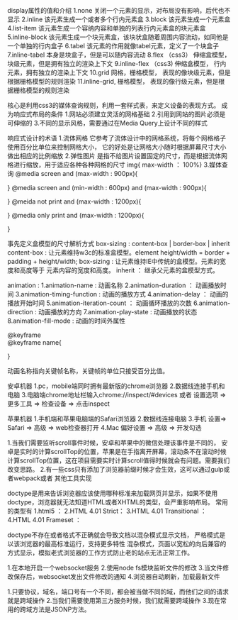 display属性的值和介绍
1.none 关闭一个元素的显示，对布局没有影响，后代也不显示
2.inline 该元素生成一个或者多个行内元素盒
3.block 该元素生成一个元素盒
4.list-item 该元素生成一个容纳内容和单独的列表行内元素盒的块元素盒
5.inline-block 该元素生成一个块元素盒，该块状盒随着周围内容流动，如同他是一个单独的行内盒子
6.tabel 该元素的作用就像tabel元素，定义了一个块盒子
7.inline-tabel 本身是块盒子，但是可以随内容流动
8.flex  （css3） 伸缩盒模型， 块级元素，但是拥有独立的渲染上下文
9.inline-flex （css3) 伸缩盒模型， 行内元素，拥有独立的渲染上下文
10.grid 网格，栅格模型， 表现的像块级元素，但是根据栅格模型的规则渲染
11.inline-grid, 栅格模型， 表现的像行级元素，但是根据栅格模型的规则渲染


<!--响应式布局的我方法-->
核心是利用css3的媒体查询规则，利用一套样式表，来定义设备的表现方式。
成为响应式布局的条件
1.网站必须建立灵活的网格基础
2.引用到网站的图片必须是可伸缩的
3.不同的显示风格，需要通过在Media Query上设计不同的样式

响应式设计的术语
1.流体网格
    它参考了流体设计中的网格系统，将每个网格格子使用百分比单位来控制网格大小，
它的好处是让网格大小随时根据屏幕尺寸大小做出相应的比例缩放
2.弹性图片
    是指不给图片设置固定的尺寸，而是根据流体网格进行缩放，用于适应各种各种网格的尺寸
    img{ max-width ： 100%}
3.媒体查询
@media screen and (max-width : 900px){

}
@media screen and (min-width : 600px) and (max-width : 900px){

}
@meida not print and (max-width : 1200px){

}
@media only print and (max-width : 1200px){

}

<!--boxx-sizing-->
事先定义盒模型的尺寸解析方式
box-sizing : content-box | border-box | inherit
content-box : 让元素维持w3c的标准盒模型。element height/width = border + padding + height/width;
box-sizing  : 让元素维持IE中传统的盒模型。元素的宽度和高度等于 元素内容的宽度和高度。
inherit     ： 继承父元素的盒模型方式。

<!--css3动画-->
animation : 
1.animation-name : 动画名称
2.animation-duration ： 动画播放时间
3.animation-timing-function : 动画的播放方式
4.animation-delay ： 动画的播放开始时间
5.animation-iteration-count ： 动画循环播放的次数
6.animation-direction : 动画播放的方向
7.animation-play-state : 动画播放的状态
8.animation-fill-mode : 动画的时间外属性

@keyframe  
@keyframe name{

}

动画名称指向关键帧名称，关键帧的单位只接受百分比值。


<!--移动端调试方法-->
安卓机器 
1.pc，mobile端同时拥有最新版的chrome浏览器
2.数据线连接手机和电脑
3.电脑端chrome地址栏输入chrome://inspect/#devices 或者 设置选项 => 更多工具 => 检查设备 => 点击inspect

苹果机器
1.手机端和苹果电脑端的Safari浏览器
2.数据线连接电脑
3.手机 设置=> Safari => 高级 => web检查器打开
4.Mac  偏好设置 => 高级 => 开发勾选


<!--移动端微信兼容性问题-->
1.当我们需要监听scroll事件时候，安卓和苹果中的微信处理该事件是不同的，
安卓是实时的计算scrollTop的位置，苹果是在手指离开屏幕，滚动条不在滚动时候
计算scrollTop位置，这在项目需要实时计算scroll值得时候就会有问题。需要我们
改变思路。
2.有一些css只有添加了浏览器前缀时候才会生效，这可以通过gulp或者webpack或者
其他工具实现



<!--doctype作用与类型-->
doctype是用来告诉浏览器应该使用哪种标准来加载网页并显示，如果不使用doctype，浏览器就无法知道HTML或者XHTML的类型，会严重影响布局。
常用的类型有
1.html5 ： <!DOCTYPE html>
2.HTML 4.01 Strict：<!DOCTYPE HTML PUBLIC "-//W3C//DTD HTML 4.01//EN" "http://www.w3.org/TR/html4/strict.dtd">
3.HTML 4.01 Transitional ： <!DOCTYPE HTML PUBLIC "-//W3C//DTD HTML 4.01 Transitional//EN" "http://www.w3.org/TR/html4/loose.dtd">
4.HTML 4.01 Frameset ： <!DOCTYPE HTML PUBLIC "-//W3C//DTD HTML 4.01 Frameset//EN" "http://www.w3.org/TR/html4/frameset.dtd">

<!--严格模式和混杂模式如何区分，有何意义-->
doctype不存在或者格式不正确就会导致文档以混杂模式显示文档，
严格模式是以该浏览器的最高标准运行，支持更多特性
混杂模式，页面以宽松的向后兼容的方式显示，模拟老式浏览器的工作方式防止老的站点无法正常工作。

<!--gulp-connect原理-->
1.在本地开启一个websocket服务
2.使用node fs模块监听文件的修改
3.当文件修改保存后，websocket发出文件修改的通知
4.浏览器自动刷新，加载最新文件

<!--为什么要跨域，跨域是什么-->
1.只要协议，域名，端口号有一个不同，都会被当做不同的域，而他们之间的请求就是跨域操作
2.当我们需要使用第三方服务时候，我们就需要跨域操作
3.现在常用的跨域方法是JSONP方法。
